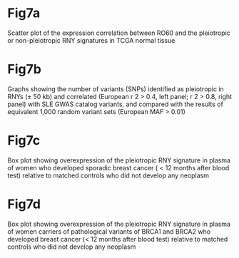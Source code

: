 # Fig7a
Scatter plot of the expression correlation between RO60 and the pleiotropic or non-pleiotropic RNY signatures in TCGA normal tissue

# Fig7b
Graphs showing the number of variants (SNPs) identified as pleiotropic in RNYs (± 50 kb) and correlated (European r 2 > 0.4, left panel; r 2 > 0.8, right panel) with SLE GWAS catalog variants, and compared with the results of equivalent 1,000 random variant sets (European MAF > 0.01)

# Fig7c
Box plot showing overexpression of the pleiotropic RNY signature in plasma of women who developed sporadic breast cancer ( < 12 months after blood test) relative to matched controls who did not develop any neoplasm

# Fig7d
Box plot showing overexpression of the pleiotropic RNY signature in plasma of women carriers of pathological variants of BRCA1 and BRCA2 who developed breast cancer (< 12 months after blood test) relative to matched controls who did not develop any neoplasm
